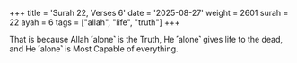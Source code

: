 +++
title = 'Surah 22, Verses 6'
date = '2025-08-27'
weight = 2601
surah = 22
ayah = 6
tags = ["allah", "life", "truth"]
+++

That is because Allah ˹alone˺ is the Truth, He ˹alone˺ gives life to the dead, and He ˹alone˺ is Most Capable of everything.
